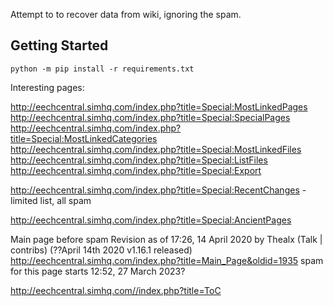 Attempt to to recover data from wiki, ignoring the spam.


## Getting Started

    python -m pip install -r requirements.txt


Interesting pages:

http://eechcentral.simhq.com/index.php?title=Special:MostLinkedPages
http://eechcentral.simhq.com/index.php?title=Special:SpecialPages
http://eechcentral.simhq.com/index.php?title=Special:MostLinkedCategories
http://eechcentral.simhq.com/index.php?title=Special:MostLinkedFiles
http://eechcentral.simhq.com/index.php?title=Special:ListFiles
http://eechcentral.simhq.com/index.php?title=Special:Export

http://eechcentral.simhq.com/index.php?title=Special:RecentChanges - limited list, all spam

http://eechcentral.simhq.com/index.php?title=Special:AncientPages


Main page before spam Revision as of 17:26, 14 April 2020 by Thealx (Talk | contribs) (??April 14th 2020 v1.16.1 released)
http://eechcentral.simhq.com/index.php?title=Main_Page&oldid=1935
spam for this page starts 12:52, 27 March 2023?

http://eechcentral.simhq.com//index.php?title=ToC
